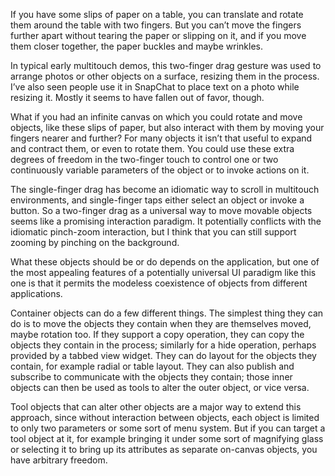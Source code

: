 If you have some slips of paper on a table, you can translate and
rotate them around the table with two fingers.  But you can’t move the
fingers further apart without tearing the paper or slipping on it, and
if you move them closer together, the paper buckles and maybe
wrinkles.

In typical early multitouch demos, this two-finger drag gesture was
used to arrange photos or other objects on a surface, resizing them in
the process.  I’ve also seen people use it in SnapChat to place text
on a photo while resizing it.  Mostly it seems to have fallen out of
favor, though.

What if you had an infinite canvas on which you could rotate and move
objects, like these slips of paper, but also interact with them by
moving your fingers nearer and further?  For many objects it isn’t
that useful to expand and contract them, or even to rotate them.  You
could use these extra degrees of freedom in the two-finger touch to
control one or two continuously variable parameters of the object or
to invoke actions on it.

The single-finger drag has become an idiomatic way to scroll in
multitouch environments, and single-finger taps either select an
object or invoke a button.  So a two-finger drag as a universal way to
move movable objects seems like a promising interaction paradigm.  It
potentially conflicts with the idiomatic pinch-zoom interaction, but I
think that you can still support zooming by pinching on the
background.

What these objects should be or do depends on the application, but one
of the most appealing features of a potentially universal UI paradigm
like this one is that it permits the modeless coexistence of objects
from different applications.

Container objects can do a few different things.  The simplest thing
they can do is to move the objects they contain when they are
themselves moved, maybe rotation too.  If they support a copy
operation, they can copy the objects they contain in the process;
similarly for a hide operation, perhaps provided by a tabbed view
widget.  They can do layout for the objects they contain, for example
radial or table layout.  They can also publish and subscribe to
communicate with the objects they contain; those inner objects can
then be used as tools to alter the outer object, or vice versa.

Tool objects that can alter other objects are a major way to extend
this approach, since without interaction between objects, each object
is limited to only two parameters or some sort of menu system.  But if
you can target a tool object at it, for example bringing it under some
sort of magnifying glass or selecting it to bring up its attributes as
separate on-canvas objects, you have arbitrary freedom.

